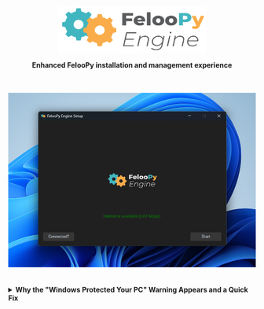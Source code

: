<div align="center">
  <p>
    <a href="https://feloopy.github.io" target="_blank">
      <picture>
        <source media="(prefers-color-scheme: light)" srcset="https://github.com/feloopy/engine/raw/main/repo/assets/feloopy-engine-logo-light.png">
        <source media="(prefers-color-scheme: dark)"  srcset="https://github.com/feloopy/engine/raw/main/repo/assets/feloopy-engine-logo-dark.png">
        <img alt="FelooPy Engine's logo." src="https://github.com/feloopy/engine/raw/main/repo/assets/feloopy-engine-logo-light.png" width="300" height="auto">
      </picture>
    </a>
  </p>
</div>

<p align="center">
  <strong>Enhanced FelooPy installation and management experience</strong>
</p>

<br>
<br>

<div style="text-align: center;">
  <img src="./repo/assets/first-frame.png" alt="First Frame" />
</div>

<br>


<br>


<details>

<summary> <b> Why the "Windows Protected Your PC" Warning Appears and a Quick Fix </b> </summary>

<br>



Since FelooPy Engine is currently built using PyInstaller, which packages Python files into an executable, Windows Defender or SmartScreen may show a "Windows Protected Your PC" warning. This occurs because the executable is currently digitally unsigned, and Windows treats unsigned or unfamiliar applications—especially new ones—as potential risks, even if the app is safe to run. You might refer to [Pyinstaller's official repository](https://github.com/pyinstaller/pyinstaller/issues) for more information.


To bypass the "false-positive" warning, click "More info" and then select "Run anyway," as shown in the images below:

<div style="text-align: center;">
  <img src="./repo/assets/smart-screen.png" alt="Windows SmartScreen Warning" />
</div>

<div style="text-align: center;">
  <img src="./repo/assets/run-anyway.png" alt="Run Anyway Option" />
</div>

</details>

